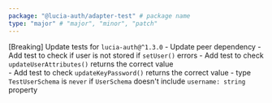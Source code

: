 ```yaml
---
package: "@lucia-auth/adapter-test" # package name
type: "major" # "major", "minor", "patch"
---
```


[Breaking] Update tests for `lucia-auth@^1.3.0`
    - Update peer dependency
    - Add test to check if user is not stored if `setUser()` errors
    - Add test to check `updateUserAttributes()` returns the correct value  
    - Add test to check `updateKeyPassword()` returns the correct value 
    - type `TestUserSchema` is `never` if `UserSchema` doesn't include `username: string` property